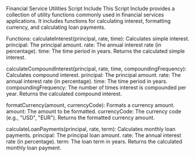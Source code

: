 Financial Service Utilities Script Include
This Script Include provides a collection of utility functions commonly used in financial services applications. 
It includes functions for calculating interest, formatting currency, and calculating loan payments.

Functions:
calculateInterest(principal, rate, time): Calculates simple interest.
principal: The principal amount.
rate: The annual interest rate (in percentage).
time: The time period in years.
Returns the calculated simple interest.

calculateCompoundInterest(principal, rate, time, compoundingFrequency): Calculates compound interest.
principal: The principal amount.
rate: The annual interest rate (in percentage).
time: The time period in years.
compoundingFrequency: The number of times interest is compounded per year.
Returns the calculated compound interest.

formatCurrency(amount, currencyCode): Formats a currency amount.
amount: The amount to be formatted.
currencyCode: The currency code (e.g., "USD", "EUR").
Returns the formatted currency amount.

calculateLoanPayments(principal, rate, term): Calculates monthly loan payments.
principal: The principal loan amount.
rate: The annual interest rate (in percentage).
term: The loan term in years.
Returns the calculated monthly loan payment.
